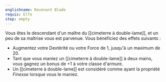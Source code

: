 ```yaml
---
englishname: Revenant Blade
requis: Elfe
step: empty
---
```


Vous êtes le descendant d'un maître du [[cimeterre à double-lame]], et un peu de sa maîtrise vous est parvenue. Vous bénéficiez des effets suivants : 

 - Augmentez votre Dextérité ou votre Force de 1, jusqu'à un maximum de 20.
 - Tant que vous maniez un [[cimeterre à double-lame]] à deux mains, vous gagnez un bonus de +1 à votre classe d'armure.
 - Un [[cimeterre à double-lame]] est considéré comme ayant la propriété *Finesse* lorsque vous le maniez.